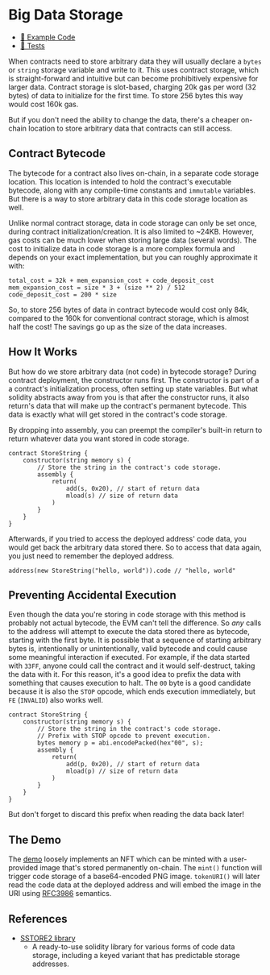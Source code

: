 # Big Data Storage

- [📜 Example Code](./OnChainPfp.sol)
- [🐞 Tests](../../test/OnChainPfp.t.sol)

When contracts need to store arbitrary data they will usually declare a `bytes` or `string` storage variable and write to it. This uses contract storage, which is straight-forward and intuitive but can become prohibitively expensive for larger data. Contract storage is slot-based, charging 20k gas per word (32 bytes) of data to initialize for the first time. To store 256 bytes this way would cost 160k gas.

But if you don't need the ability to change the data, there's a cheaper on-chain location to store arbitrary data that contracts can still access.


## Contract Bytecode
The bytecode for a contract also lives on-chain, in a separate code storage location. This location is intended to hold the contract's executable bytecode, along with any compile-time constants and `immutable` variables. But there is a way to store arbitrary data in this code storage location as well.

Unlike normal contract storage, data in code storage can only be set once, during contract initialization/creation. It is also limited to ~24KB. However, gas costs can be much lower when storing large data (several words). The cost to initialize data in code storage is a more complex formula and depends on your exact implementation, but you can roughly approximate it with:

```
total_cost = 32k + mem_expansion_cost + code_deposit_cost
mem_expansion_cost = size * 3 + (size ** 2) / 512
code_deposit_cost = 200 * size
```

So, to store 256 bytes of data in contract bytecode would cost only 84k, compared to the 160k for conventional contract storage, which is almost half the cost! The savings go up as the size of the data increases.

## How It Works
But how do we store arbitrary data (not code) in bytecode storage? During contract deployment, the constructor runs first. The constructor is part of a a contract's initialization process, often setting up state variables. But what solidity abstracts away from you is that after the constructor runs, it also return's data that will make up the contract's permanent bytecode. This data is exactly what will get stored in the contract's code storage.

By dropping into assembly, you can preempt the compiler's built-in return to return whatever data you want stored in code storage. 

```solidity
contract StoreString {
    constructor(string memory s) {
        // Store the string in the contract's code storage.
        assembly {
            return(
                add(s, 0x20), // start of return data
                mload(s) // size of return data
            )
        }
    }
}
```

Afterwards, if you tried to access the deployed address' code data, you would get back the arbitrary data stored there. So to access that data again, you just need to remember the deployed address.

```solidity
address(new StoreString("hello, world")).code // "hello, world" 
```

## Preventing Accidental Execution
Even though the data you're storing in code storage with this method is probably not actual bytecode, the EVM can't tell the difference. So *any* calls to the address will attempt to execute the data stored there as bytecode, starting with the first byte. It is possible that a sequence of starting arbitrary bytes is, intentionally or unintentionally, valid bytecode and could cause some meaningful interaction if executed. For example, if the data started with `33FF`, anyone could call the contract and it would self-destruct, taking the data with it. For this reason, it's a good idea to prefix the data with something that causes execution to halt. The `00` byte is a good candidate because it is also the `STOP` opcode, which ends execution immediately, but `FE` (`INVALID`) also works well.

```solidity
contract StoreString {
    constructor(string memory s) {
        // Store the string in the contract's code storage.
        // Prefix with STOP opcode to prevent execution.
        bytes memory p = abi.encodePacked(hex"00", s);
        assembly {
            return(
                add(p, 0x20), // start of return data
                mload(p) // size of return data
            )
        }
    }
}
```

But don't forget to discard this prefix when reading the data back later!

## The Demo
The [demo](./OnChainPfp.sol) loosely implements an NFT which can be minted with a user-provided image that's stored permanently on-chain. The `mint()` function will trigger code storage of a base64-encoded PNG image. `tokenURI()` will later read the code data at the deployed address and will embed the image in the URI using [RFC3986](https://www.rfc-editor.org/rfc/rfc3986) semantics.


## References
- [SSTORE2 library](https://github.com/0xsequence/sstore2)
    - A ready-to-use solidity library for various forms of code data storage, including a keyed variant that has predictable storage addresses.
